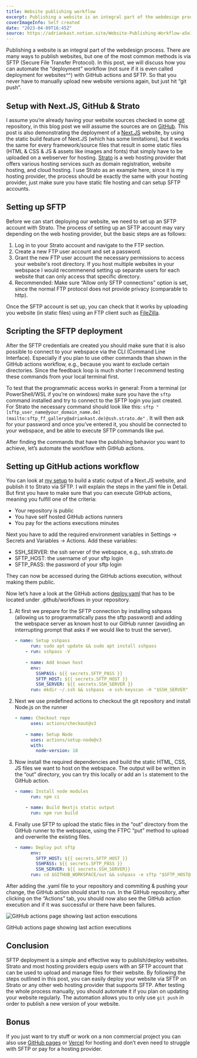 ```yaml
---
title: Website publishing workflow
excerpt: Publishing a website is an integral part of the webdesign process. There are many ways to publish websites, but one of the most common methods is via SFTP (Secure File Transfer Protocol). In this post, we will discuss how you can automate the “deployment” workflow (not sure if it is even called deployment for websites^^) with GitHub actions and SFTP. So that you never have to manually upload new website versions again, but just hit “git push”.
coverImageInfo: Self created
date: "2023-04-09T16:45Z"
source: https://adriankast.notion.site/Website-Publishing-Workflow-a5e1a32ad1d1444fa667806e28b901f8
---
```


Publishing a website is an integral part of the webdesign process. There are many ways to publish websites, but one of the most common methods is via SFTP (Secure File Transfer Protocol). In this post, we will discuss how you can automate the “deployment” workflow (not sure if it is even called deployment for websites^^) with GitHub actions and SFTP. So that you never have to manually upload new website versions again, but just hit “git push”.

## Setup with Next.JS, GitHub & Strato

I assume you’re already having your website sources checked in some [git](https://git-scm.com) repository, in this blog post we will assume the sources are on [GitHub](https://github.com). This post is also demonstrating the deployment of a [Next.JS](https://nextjs.org) website, by using the static build feature of Next.JS (which has some limitations), but it works the same for every framework/source files that result in some static files (HTML & CSS & JS & assets like images and fonts) that simply have to be uploaded on a webserver for hosting. [Strato](https://www.strato.de/) is a web hosting provider that offers various hosting services such as domain registration, website hosting, and cloud hosting. I use Strato as an example here, since it is my hosting provider, the process should be exactly the same with your hosting provider, just make sure you have static file hosting and can setup SFTP accounts.

## Setting up SFTP

Before we can start deploying our website, we need to set up an SFTP account with Strato. The process of setting up an SFTP account may vary depending on the web hosting provider, but the basic steps are as follows:

1. Log in to your Strato account and navigate to the FTP section.
2. Create a new FTP user account and set a password.
3. Grant the new FTP user account the necessary permissions to access your website's root directory. If you host multiple websites in your webspace I would recommenend setting up separate users for each website that can only access that specific directory.
4. Recommended: Make sure “Allow only SFTP connections” option is set, since the normal FTP protocol does not provide privacy (comparable to http).

Once the SFTP account is set up, you can check that it works by uploading you website (in static files) using an FTP client such as [FileZilla](https://filezilla-project.org). 

## Scripting the SFTP deployment

After the SFTP credentials are created you should make sure that it is also possible to connect to your webspace via the CLI (Command Line Interface). Especially if you plan to use other commands than shown in the GitHub actions workflow, e.g., because you want to exclude certain directories. Since the feedback loop is much shorter I recommend testing these commands from your local terminal first.

To test that the programmatic access works in general: From a terminal (or PowerShell/WSL if you’re on windows) make sure you have the `sftp` command installed and try to connect to the SFTP login you just created. For Strato the necessary command should look like this: `sftp "[sftp_user_name@your_domain_name.de](mailto:sftp_ff_gallery@adriankast.de)@ssh.strato.de"` . It will then ask for your password and once you’ve entered it, you should be connected to your webspace, and be able to execute SFTP commands like `pwd`.

After finding the commands that have the publishing behavior you want to achieve, let’s automate the workflow with GitHub actions.

## Setting up GitHub actions workflow

You can look at [my setup](https://github.com/adriankast/nextjs-homepage/blob/main/.github/workflows/deploy.yml) to build a static output of a Next.JS website, and publish it to Strato via SFTP. I will explain the steps in the yaml file in Detail. But first you have to make sure that you can execute GitHub actions, meaning you fulfill one of the criteria:

- Your repository is public
- You have self hosted GitHub actions runners
- You pay for the actions executions minutes

Next you have to add the required environment variables  in Settings → Secrets and Variables → Actions. Add these variables:

- SSH_SERVER: the ssh server of the webspace, e.g., ssh.strato.de
- SFTP_HOST: the username of your sftp login
- SFTP_PASS: the password of your sftp login

They can now be accessed during the GitHub actions execution, without making them public.

Now let’s have a look at the GitHub actions [deploy.yaml](https://github.com/adriankast/nextjs-homepage/blob/main/.github/workflows/deploy.yml) that has to be located under .github/workflows in your repository.

1. At first we prepare for the SFTP connection by installing sshpass (allowing us to programmatically pass the sftp password) and adding the webspace server as known host to our GitHub runner (avoiding an interrupting prompt that asks if we would like to trust the server).
    
    ```yaml
    - name: Setup sshpass
          run: sudo apt update && sudo apt install sshpass
        - run: sshpass -V
        
        - name: Add known host
          env:
            SSHPASS: ${{ secrets.SFTP_PASS }}
            SFTP_HOST: ${{ secrets.SFTP_HOST }}
            SSH_SERVER: ${{ secrets.SSH_SERVER }}
          run: mkdir ~/.ssh && sshpass -e ssh-keyscan -H "$SSH_SERVER" >> ~/.ssh/known_hosts
    ```
    
2. Next we use predefined actions to checkout the git repository and install Node.js on the runner 
    
    ```yaml
    - name: Checkout repo
          uses: actions/checkout@v3
        
        - name: Setup Node
          uses: actions/setup-node@v3
          with:
            node-version: 18
    ```
    
3. Now install the required dependencies and build the static HTML, CSS, JS files we want to host on the webspace. The output will be written in the “out” directory, you can try this locally or add an `ls` statement to the GitHub action.
    
    ```yaml
    - name: Install node modules
          run: npm ci
    
        - name: Build Nextjs static output
          run: npm run build
    ```
    
4. Finally use SFTP to upload the static files in the “out” directory from the GitHub runner to the webspace, using the FTPC “put” method to upload and overwrite the existing files.
    
    ```yaml
    - name: Deploy put sftp
          env:
            SFTP_HOST: ${{ secrets.SFTP_HOST }}
            SSHPASS: ${{ secrets.SFTP_PASS }}
            SSH_SERVER: ${{ secrets.SSH_SERVER}}
          run: cd $GITHUB_WORKSPACE/out && sshpass -e sftp "$SFTP_HOST@$SSH_SERVER" <<< $"put -r . ./"
    ```
    

After adding the .yaml file to your repository and commiting & pushing your change, the GitHub action should start to run. In the GitHub repository, after clicking on the “Actions” tab, you should now also see the GitHub action execution and if it was successful or there have been failures.

![GitHub actions page showing last action executions](/assets/blog/website-publishing-workflow/github-screenshot.png)

GitHub actions page showing last action executions

## Conclusion

SFTP deployment is a simple and effective way to publish/deploy websites. Strato and most hosting providers equip users with an SFTP account that can be used to upload and manage files for their website. By following the steps outlined in this post, you can easily deploy your website via SFTP on Strato or any other web hosting provider that supports SFTP. After testing the whole process manually, you should automate it if you plan on updating your website regularly. The automation allows you to only use `git push` in order to publish a new version of your website.

## Bonus

If you just want to try stuff or work on a non commercial project you can also use [GitHub pages](https://pages.github.com) or [Vercel](https://vercel.com) for hosting and don’t even need to struggle with SFTP or pay for a hosting provider.